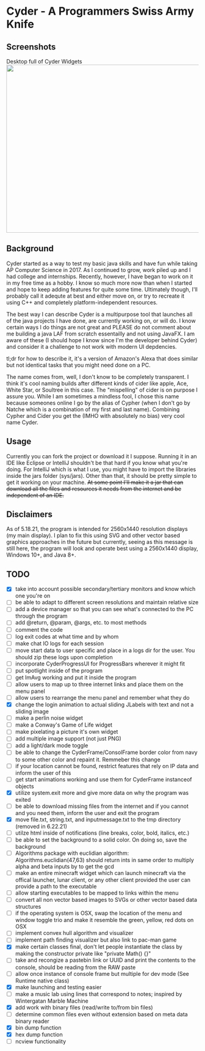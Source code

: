 # Cyder - A Programmers Swiss Army Knife
 
## Screenshots
Desktop full of Cyder Widgets <br/>
<img src="https://i.imgur.com/4hEv3kG.png" data-canonical-src="https://i.imgur.com/4hEv3kG.png" width="800" height="440" />

## Background

Cyder started as a way to test my basic java skills and have fun while taking AP Computer Science in 2017. As I continued to grow, work piled up and I had college and internships. Recently, however, I have began to work on it in my free time as a hobby. I know so much more now than when I started and hope to keep adding features for quite some time. Ultimately though, I'll probably call it adequte at best and either move on, or try to recreate it using C++ and completely platform-independent resources.

The best way I can describe Cyder is a multipurpose tool that launches all of the java projects I have done, are currently working on, or will do. I know certain ways I do things are not great and PLEASE do not comment about me building a java LAF from scratch essentailly and not using JavaFX. I am aware of these (I should hope I know since I'm the developer behind Cyder) and consider it a challenge to not work with modern UI depdencies.

tl;dr for how to describe it, it's a version of Amazon's Alexa that does similar but not identical tasks that you might need done on a PC.

The name comes from, well, I don't know to be completely transparent. I think it's cool naming builds after different kinds of cider like apple, Ace, White Star, or Soultree in this case. The "mispelling" of cider is on purpose I assure you. While I am sometimes a mindless fool, I chose this name because someones online I go by the alias of Cypher (when I don't go by Natche which is a combination of my first and last name). Combining Cypher and Cider you get the (IMHO with absolutely no bias) very cool name Cyder.

## Usage

Currently you can fork the project or download it I suppose. Running it in an IDE like Eclipse or IntelliJ shouldn't be that hard if you know what you're doing. For IntelliJ which is what I use, you might have to import the libraries inside the jars folder (sys/jars). Other than that, it should be pretty simple to get it working on your machine. ~~At some point I'll make it a jar that can download all the files and resources it needs from the internet and be independent of an IDE.~~

## Disclaimers

As of 5.18.21, the program is intended for 2560x1440 resolution displays (my main display). I plan to fix this using SVG and other vector based graphics approaches in the future but currently, seeing as this message is still here, the program will look and operate best using a 2560x1440 display, Windows 10+, and Java 8+.

## TODO

- [x]  take into account possible secondary/tertiary monitors and know which one you're on
- [ ]  be able to adapt to different screen resolutions and maintain relative size
- [ ]  add a device manager so that you can see what's connected to the PC through the program
- [ ]  add @return, @param, @args, etc. to most methods
- [ ]  comment the code
- [ ]  log exit codes at what time and by whom
- [ ]  make chat IO logs for each session
- [ ]  move start data to user specific and place in a logs dir for the user. You should zip these logs upon completion
- [ ]  incorporate CyderProgressUI for ProgressBars wherever it might fit
- [ ]  put spotlight inside of the program
- [ ]  get ImAvg working and put it inside the program
- [ ]  allow users to map up to three internet links and place them on the menu panel
- [ ]  allow users to rearrange the menu panel and remember what they do
- [x]  change the login animation to actual sliding JLabels with text and not a sliding image
- [ ]  make a perlin noise widget
- [ ]  make a Conway's Game of Life widget
- [ ]  make pixelating a picture it's own widget
- [ ]  add multiple image support (not just PNG)
- [ ]  add a light/dark mode toggle
- [ ]  be able to change the CyderFrame/ConsolFrame border color from navy to some other color and repaint it. Remmeber this change
- [ ]  if your location cannot be found, restrict features that rely on IP data and inform the user of this
- [ ]  get start animations working and use them for CyderFrame instanceof objects
- [x]  utilize system.exit more and give more data on why the program was exited
- [ ]  be able to download missing files from the internet and if you cannot and you need them, inform the user and exit the program
- [x]  move file.txt, string.txt, and inputmessage.txt to the tmp directory (removed in 6.22.21)
- [ ]  utilze html inside of notifications (line breaks, color, bold, italics, etc.)
- [ ]  be able to set the background to a solid color. On doing so, save the background
- [ ]  Algorithms package with euclidian algorithm: Algorithms.euclidian(47,63) should return ints in same order to multiply alpha and beta inputs by to get the gcd
- [ ]  make an entire minecraft widget which can launch minecraft via the offical launcher, lunar client, or any other client provided the user can provide a path to the executable
- [ ]  allow starting executables to be mapped to links within the menu
- [ ]  convert all non vector based images to SVGs or other vector based data structures
- [ ]  if the operating system is OSX, swap the location of the menu and window toggle trio and make it resemble the green, yellow, red dots on OSX
- [ ]  implement convex hull algorithm and visualizer
- [ ]  implement path finding visualizer but also link to pac-man game
- [x]  make certain classes final, don't let people instantiate the class by making the constructor private like "private Math() {}"
- [ ]  take and recongize a pastebin link or UUID and print the contents to the console, should be reading from the RAW paste
- [ ]  allow once instance of console frame but multiple for dev mode (See Runtime native class)
- [x]  make launching and testing easier
- [ ]  make a music lab using lines that correspond to notes; inspired by Wintergatan Marble Machine
- [x]  add work with binary files (read/write to/from bin files)
- [ ]  determine common files even without extension based on meta data binary reader
- [x]  bin dump function
- [x]  hex dump function
- [ ]  ncview functionality
